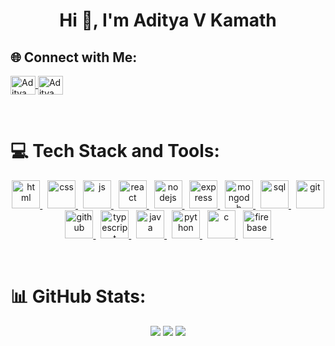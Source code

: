 <h1 align="center">Hi 👋, I'm Aditya V Kamath</h1>

## 🌐 Connect with Me:
<p align="left">
  <a href="https://linkedin.com/in/adityavkamath" target="_blank">
    <img align="center" src="https://raw.githubusercontent.com/rahuldkjain/github-profile-readme-generator/master/src/images/icons/Social/linked-in-alt.svg" alt="Aditya V Kamath" height="30" width="40"/>
  </a>
  <a href="https://twitter.com/adityavkamath" target="_blank">
    <img align="center" src="https://raw.githubusercontent.com/rahuldkjain/github-profile-readme-generator/master/src/images/icons/Social/twitter-alt.svg" alt="Aditya V Kamath" height="30" width="40"/>
  </a>
</p>
<br>

# 💻 Tech Stack and Tools:
<p align="center"> 
<a href="#" rel="noreferrer"> <img src="https://skillicons.dev/icons?i=html" alt="html" width="45" height="45"/> </a>&nbsp; 
<a href="#" rel="noreferrer"> <img src="https://skillicons.dev/icons?i=css" alt="css" width="45" height="45"/> </a>&nbsp; 
<a href="#" rel="noreferrer"> <img src="https://skillicons.dev/icons?i=js" alt="js" width="45" height="45"/> </a>&nbsp; 
<a href="#" rel="noreferrer"> <img src="https://skillicons.dev/icons?i=react" alt="react" width="45" height="45"/> </a>&nbsp; 
<a href="#" rel="noreferrer"> <img src="https://skillicons.dev/icons?i=nodejs" alt="nodejs" width="45" height="45"/> </a>&nbsp; 
<a href="#" rel="noreferrer"> <img src="https://skillicons.dev/icons?i=express" alt="express" width="45" height="45"/> </a>&nbsp; 
<a href="#" rel="noreferrer"> <img src="https://skillicons.dev/icons?i=mongodb" alt="mongodb" width="45" height="45"/> </a>&nbsp; 
<a href="#" rel="noreferrer"> <img src="https://skillicons.dev/icons?i=sql" alt="sql" width="45" height="45"/> </a>&nbsp; 
<a href="#" rel="noreferrer"> <img src="https://skillicons.dev/icons?i=git" alt="git" width="45" height="45"/> </a>&nbsp; 
<a href="#" rel="noreferrer"> <img src="https://skillicons.dev/icons?i=github" alt="github" width="45" height="45"/> </a>&nbsp; 
<a href="#" rel="noreferrer"> <img src="https://skillicons.dev/icons?i=typescript" alt="typescript" width="45" height="45"/> </a>&nbsp; 
<a href="#" rel="noreferrer"> <img src="https://skillicons.dev/icons?i=java" alt="java" width="45" height="45"/> </a>&nbsp; 
<a href="#" rel="noreferrer"> <img src="https://skillicons.dev/icons?i=python" alt="python" width="45" height="45"/> </a>&nbsp; 
<a href="#" rel="noreferrer"> <img src="https://skillicons.dev/icons?i=c" alt="c" width="45" height="45"/> </a>&nbsp; 
<a href="#" rel="noreferrer"> <img src="https://skillicons.dev/icons?i=firebase" alt="firebase" width="45" height="45"/> </a>&nbsp; 
</p>
<br>

# 📊 GitHub Stats:
<p align="center">
  <a href="#"><img src="https://github-readme-stats.vercel.app/api?username=AdityaVKamath&theme=radical&hide_border=false&include_all_commits=false&count_private=false"/></a>
  <a href="#"><img src="https://github-readme-streak-stats.herokuapp.com/?user=AdityaVKamath&theme=radical&hide_border=false"/></a>
  <a href="#"><img src="https://github-readme-stats.vercel.app/api/top-langs/?username=AdityaVKamath&theme=radical&hide_border=false&include_all_commits=false&count_private=false&layout=compact"/></a>
</p>
